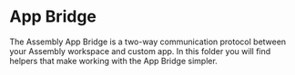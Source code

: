 # App Bridge

The Assembly App Bridge is a two-way communication protocol between your Assembly workspace and custom app. In this folder you will find helpers that make working with the App Bridge simpler.
